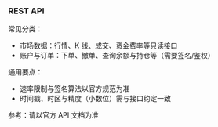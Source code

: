 ### REST API

常见分类：

- 市场数据：行情、K 线、成交、资金费率等只读接口
- 账户与订单：下单、撤单、查询余额与持仓等（需要签名/鉴权）

通用要点：

- 速率限制与签名算法以官方规范为准
- 时间戳、时区与精度（小数位）需与接口约定一致

参考：请以官方 API 文档为准

